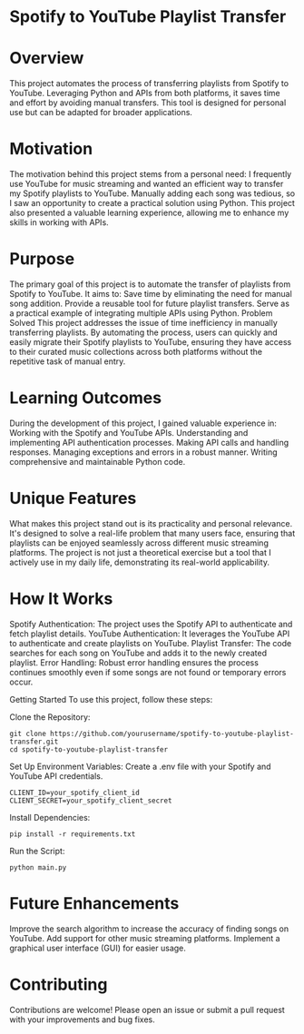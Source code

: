 # Spotify to YouTube Playlist Transfer
# Overview
This project automates the process of transferring playlists from Spotify to YouTube. Leveraging Python and APIs from both platforms, it saves time and effort by avoiding manual transfers. This tool is designed for personal use but can be adapted for broader applications.

# Motivation
The motivation behind this project stems from a personal need: I frequently use YouTube for music streaming and wanted an efficient way to transfer my Spotify playlists to YouTube. Manually adding each song was tedious, so I saw an opportunity to create a practical solution using Python. This project also presented a valuable learning experience, allowing me to enhance my skills in working with APIs.

# Purpose
The primary goal of this project is to automate the transfer of playlists from Spotify to YouTube. It aims to:
Save time by eliminating the need for manual song addition.
Provide a reusable tool for future playlist transfers.
Serve as a practical example of integrating multiple APIs using Python.
Problem Solved
This project addresses the issue of time inefficiency in manually transferring playlists. By automating the process, users can quickly and easily migrate their Spotify playlists to YouTube, ensuring they have access to their curated music collections across both platforms without the repetitive task of manual entry.

# Learning Outcomes
During the development of this project, I gained valuable experience in:
Working with the Spotify and YouTube APIs.
Understanding and implementing API authentication processes.
Making API calls and handling responses.
Managing exceptions and errors in a robust manner.
Writing comprehensive and maintainable Python code.
# Unique Features
What makes this project stand out is its practicality and personal relevance. It's designed to solve a real-life problem that many users face, ensuring that playlists can be enjoyed seamlessly across different music streaming platforms. The project is not just a theoretical exercise but a tool that I actively use in my daily life, demonstrating its real-world applicability.

# How It Works
Spotify Authentication: The project uses the Spotify API to authenticate and fetch playlist details.
YouTube Authentication: It leverages the YouTube API to authenticate and create playlists on YouTube.
Playlist Transfer: The code searches for each song on YouTube and adds it to the newly created playlist.
Error Handling: Robust error handling ensures the process continues smoothly even if some songs are not found or temporary errors occur.

Getting Started
To use this project, follow these steps:

Clone the Repository:
```
git clone https://github.com/yourusername/spotify-to-youtube-playlist-transfer.git
cd spotify-to-youtube-playlist-transfer
```
Set Up Environment Variables:
Create a .env file with your Spotify and YouTube API credentials.
```
CLIENT_ID=your_spotify_client_id
CLIENT_SECRET=your_spotify_client_secret
```
Install Dependencies:
```
pip install -r requirements.txt
```
Run the Script:
```
python main.py
```
# Future Enhancements
Improve the search algorithm to increase the accuracy of finding songs on YouTube.
Add support for other music streaming platforms.
Implement a graphical user interface (GUI) for easier usage.

# Contributing
Contributions are welcome! Please open an issue or submit a pull request with your improvements and bug fixes.


